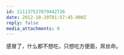 ```yaml
---
id: 111137527879442726
date: 2012-10-20T01:57:45.000Z
reply: false
media_attachments: 0
---
```


感冒了，什么都不想吃，只想吃方便面，屌丝命。

